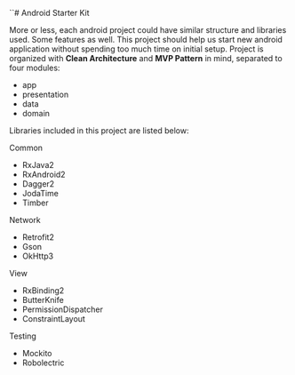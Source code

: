 ``# Android Starter Kit

More or less, each android project could have similar structure and libraries used. Some features as well. This project should help us start new android application without spending too much time on initial setup.
Project is organized with **Clean Architecture** and **MVP Pattern** in mind, separated to four modules: 
* app
* presentation
* data
* domain

Libraries included in this project are listed below:

Common
- RxJava2
- RxAndroid2
- Dagger2
- JodaTime
- Timber

Network
- Retrofit2
- Gson
- OkHttp3

View
- RxBinding2
- ButterKnife
- PermissionDispatcher
- ConstraintLayout

Testing
- Mockito
- Robolectric
